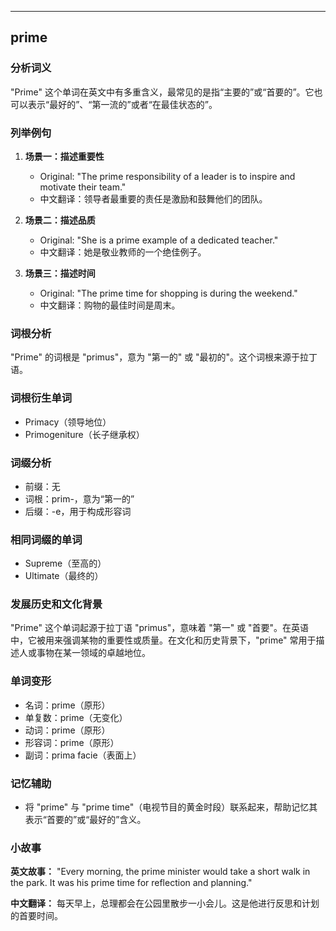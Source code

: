 
---------------
## prime
### 分析词义
"Prime" 这个单词在英文中有多重含义，最常见的是指“主要的”或“首要的”。它也可以表示“最好的”、“第一流的”或者“在最佳状态的”。

### 列举例句
1. **场景一：描述重要性**
   - Original: "The prime responsibility of a leader is to inspire and motivate their team."
   - 中文翻译：领导者最重要的责任是激励和鼓舞他们的团队。

2. **场景二：描述品质**
   - Original: "She is a prime example of a dedicated teacher."
   - 中文翻译：她是敬业教师的一个绝佳例子。

3. **场景三：描述时间**
   - Original: "The prime time for shopping is during the weekend."
   - 中文翻译：购物的最佳时间是周末。

### 词根分析
"Prime" 的词根是 "primus"，意为 "第一的" 或 "最初的"。这个词根来源于拉丁语。

### 词根衍生单词
- Primacy（领导地位）
- Primogeniture（长子继承权）

### 词缀分析
- 前缀：无
- 词根：prim-，意为“第一的”
- 后缀：-e，用于构成形容词

### 相同词缀的单词
- Supreme（至高的）
- Ultimate（最终的）

### 发展历史和文化背景
"Prime" 这个单词起源于拉丁语 "primus"，意味着 "第一" 或 "首要"。在英语中，它被用来强调某物的重要性或质量。在文化和历史背景下，"prime" 常用于描述人或事物在某一领域的卓越地位。

### 单词变形
- 名词：prime（原形）
- 单复数：prime（无变化）
- 动词：prime（原形）
- 形容词：prime（原形）
- 副词：prima facie（表面上）

### 记忆辅助
- 将 "prime" 与 "prime time"（电视节目的黄金时段）联系起来，帮助记忆其表示“首要的”或“最好的”含义。

### 小故事
**英文故事：**
"Every morning, the prime minister would take a short walk in the park. It was his prime time for reflection and planning."

**中文翻译：**
每天早上，总理都会在公园里散步一小会儿。这是他进行反思和计划的首要时间。

